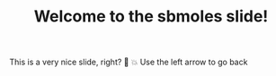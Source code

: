 ﻿---
layout: slide
title: "Welcome to the sbmoles slide!"
---
This is a very nice slide, right? :tada: :boom:
Use the left arrow to go back
